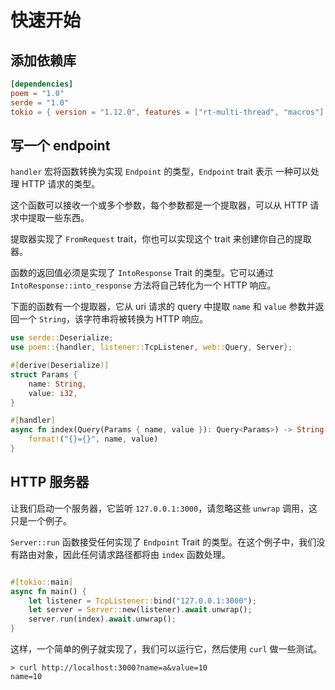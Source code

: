 # 快速开始

## 添加依赖库

```toml
[dependencies]
poem = "1.0"
serde = "1.0"
tokio = { version = "1.12.0", features = ["rt-multi-thread", "macros"] }
```

## 写一个 endpoint

`handler` 宏将函数转换为实现 `Endpoint` 的类型，`Endpoint` trait 表示
一种可以处理 HTTP 请求的类型。

这个函数可以接收一个或多个参数，每个参数都是一个提取器，可以从 HTTP 请求中提取一些东西。

提取器实现了 `FromRequest` trait，你也可以实现这个 trait 来创建你自己的提取器。

函数的返回值必须是实现了 `IntoResponse` Trait 的类型。它可以通过 `IntoResponse::into_response` 方法将自己转化为一个 HTTP 响应。

下面的函数有一个提取器，它从 uri 请求的 query 中提取 `name` 和 `value` 参数并返回一个 `String`，该字符串将被转换为 HTTP 响应。

```rust
use serde::Deserialize;
use poem::{handler, listener::TcpListener, web::Query, Server};

#[derive(Deserialize)]
struct Params {
    name: String,
    value: i32,
}

#[handler]
async fn index(Query(Params { name, value }): Query<Params>) -> String {
    format!("{}={}", name, value)
}
```

## HTTP 服务器

让我们启动一个服务器，它监听 `127.0.0.1:3000`，请忽略这些 `unwrap` 调用，这只是一个例子。

`Server::run` 函数接受任何实现了 `Endpoint` Trait 的类型。在这个例子中，我们没有路由对象，因此任何请求路径都将由 `index` 函数处理。

```rust

#[tokio::main]
async fn main() {
    let listener = TcpListener::bind("127.0.0.1:3000");
    let server = Server::new(listener).await.unwrap();
    server.run(index).await.unwrap();
}
```

这样，一个简单的例子就实现了，我们可以运行它，然后使用 `curl` 做一些测试。

```shell
> curl http://localhost:3000?name=a&value=10
name=10
```
